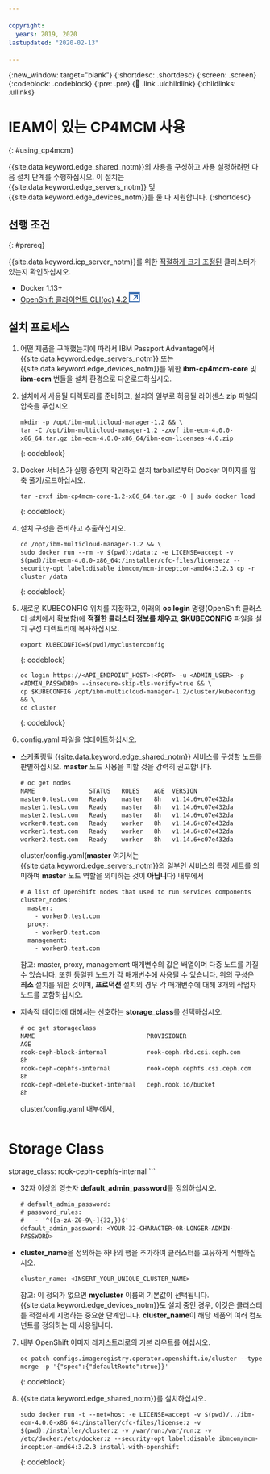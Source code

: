 ```yaml
---

copyright:
  years: 2019, 2020
lastupdated: "2020-02-13"

---
```


{:new_window: target="blank"}
{:shortdesc: .shortdesc}
{:screen: .screen}
{:codeblock: .codeblock}
{:pre: .pre}
{:child: .link .ulchildlink}
{:childlinks: .ullinks}

# IEAM이 있는 CP4MCM 사용
{: #using_cp4mcm}

{{site.data.keyword.edge_shared_notm}}의 사용을 구성하고 사용 설정하려면 다음 설치 단계를 수행하십시오. 이 설치는 {{site.data.keyword.edge_servers_notm}} 및 {{site.data.keyword.edge_devices_notm}}를 둘 다 지원합니다.
{:shortdesc}

## 선행 조건
{: #prereq}

{{site.data.keyword.icp_server_notm}}를 위한 [적절하게 크기 조정된](https://www.ibm.com/support/knowledgecenter/SSFKVV_4.0/servers/cluster_sizing.html) 클러스터가 있는지 확인하십시오.

* Docker 1.13+
* [OpenShift 클라이언트 CLI(oc) 4.2 ![새 탭에서 열림](../images/icons/launch-glyph.svg "새 탭에서 열림")](https://mirror.openshift.com/pub/openshift-v4/clients/ocp/latest-4.2/)

## 설치 프로세스

1. 어떤 제품을 구매했는지에 따라서 IBM Passport Advantage에서 {{site.data.keyword.edge_servers_notm}} 또는 {{site.data.keyword.edge_devices_notm}}를 위한 **ibm-cp4mcm-core** 및 **ibm-ecm** 번들을 설치 환경으로 다운로드하십시오.

2. 설치에서 사용될 디렉토리를 준비하고, 설치의 일부로 허용될 라이센스 zip 파일의 압축을 푸십시오.

    ```
    mkdir -p /opt/ibm-multicloud-manager-1.2 && \
    tar -C /opt/ibm-multicloud-manager-1.2 -zxvf ibm-ecm-4.0.0-x86_64.tar.gz ibm-ecm-4.0.0-x86_64/ibm-ecm-licenses-4.0.zip
    ```
    {: codeblock}

3. Docker 서비스가 실행 중인지 확인하고 설치 tarball로부터 Docker 이미지를 압축 풀기/로드하십시오.

    ```
    tar -zvxf ibm-cp4mcm-core-1.2-x86_64.tar.gz -O | sudo docker load
    ```
    {: codeblock}

4. 설치 구성을 준비하고 추출하십시오.

    ```
    cd /opt/ibm-multicloud-manager-1.2 && \
    sudo docker run --rm -v $(pwd):/data:z -e LICENSE=accept -v $(pwd)/ibm-ecm-4.0.0-x86_64:/installer/cfc-files/license:z --security-opt label:disable ibmcom/mcm-inception-amd64:3.2.3 cp -r cluster /data
    ```
    {: codeblock}

5. 새로운 KUBECONFIG 위치를 지정하고, 아래의 **oc login** 명령(OpenShift 클러스터 설치에서 확보함)에 **적절한 클러스터 정보를 채우고**, **$KUBECONFIG** 파일을 설치 구성 디렉토리에 복사하십시오.

    ```
    export KUBECONFIG=$(pwd)/myclusterconfig
    ```
    {: codeblock}

    ```
    oc login https://<API_ENDPOINT_HOST>:<PORT> -u <ADMIN_USER> -p <ADMIN_PASSWORD> --insecure-skip-tls-verify=true && \
    cp $KUBECONFIG /opt/ibm-multicloud-manager-1.2/cluster/kubeconfig && \
    cd cluster
    ```
    {: codeblock}

6. config.yaml 파일을 업데이트하십시오.

  * 스케줄링될 {{site.data.keyword.edge_shared_notm}} 서비스를 구성할 노드를 판별하십시오. **master** 노드 사용을 피할 것을 강력히 권고합니다.

     ```
     # oc get nodes
     NAME               STATUS   ROLES    AGE  VERSION
     master0.test.com   Ready    master   8h   v1.14.6+c07e432da
     master1.test.com   Ready    master   8h   v1.14.6+c07e432da
     master2.test.com   Ready    master   8h   v1.14.6+c07e432da
     worker0.test.com   Ready    worker   8h   v1.14.6+c07e432da
     worker1.test.com   Ready    worker   8h   v1.14.6+c07e432da
     worker2.test.com   Ready    worker   8h   v1.14.6+c07e432da
     ```

     cluster/config.yaml(**master** 여기서는 {{site.data.keyword.edge_servers_notm}}의 일부인 서비스의 특정 세트를 의미하며 **master** 노드 역할을 의미하는 것이 **아닙니다**) 내부에서

     ```
     # A list of OpenShift nodes that used to run services components
     cluster_nodes:
       master:
         - worker0.test.com
       proxy:
         - worker0.test.com
       management:
         - worker0.test.com
     ```
     참고: master, proxy, management 매개변수의 값은 배열이며 다중 노드를 가질 수 있습니다. 또한 동일한 노드가 각 매개변수에 사용될 수 있습니다. 위의 구성은
**최소** 설치를 위한 것이며, **프로덕션** 설치의 경우 각 매개변수에 대해 3개의 작업자 노드를 포함하십시오.

   * 지속적 데이터에 대해서는 선호하는 **storage_class**를 선택하십시오.

     ```
     # oc get storageclass
     NAME                               PROVISIONER                     AGE
     rook-ceph-block-internal           rook-ceph.rbd.csi.ceph.com      8h
     rook-ceph-cephfs-internal          rook-ceph.cephfs.csi.ceph.com   8h
     rook-ceph-delete-bucket-internal   ceph.rook.io/bucket             8h
     ```

     cluster/config.yaml 내부에서,

     ```
# Storage Class
storage_class: rook-ceph-cephfs-internal
     ```

   * 32자 이상의 영숫자 **default_admin_password**를 정의하십시오.

     ```
     # default_admin_password:
     # password_rules:
     #   - '^([a-zA-Z0-9\-]{32,})$'
     default_admin_password: <YOUR-32-CHARACTER-OR-LONGER-ADMIN-PASSWORD>
     ```

   * **cluster_name**을 정의하는 하나의 행을 추가하여 클러스터를 고유하게 식별하십시오.

     ```
     cluster_name: <INSERT_YOUR_UNIQUE_CLUSTER_NAME>
     ```

     참고: 이 정의가 없으면 **mycluster** 이름의 기본값이 선택됩니다. {{site.data.keyword.edge_devices_notm}}도 설치 중인 경우, 이것은 클러스터를 적절하게 지명하는 중요한 단계입니다. **cluster_name**이 해당 제품의 여러 컴포넌트를 정의하는 데 사용됩니다.

7. 내부 OpenShift 이미지 레지스트리로의 기본 라우트를 여십시오.

    ```
    oc patch configs.imageregistry.operator.openshift.io/cluster --type merge -p '{"spec":{"defaultRoute":true}}'
    ```
    {: codeblock}

8. {{site.data.keyword.edge_shared_notm}}를 설치하십시오.

    ```
    sudo docker run -t --net=host -e LICENSE=accept -v $(pwd)/../ibm-ecm-4.0.0-x86_64:/installer/cfc-files/license:z -v $(pwd):/installer/cluster:z -v /var/run:/var/run:z -v /etc/docker:/etc/docker:z --security-opt label:disable ibmcom/mcm-inception-amd64:3.2.3 install-with-openshift
    ```
    {: codeblock}

<!--## Importing a cluster to be managed
There is a known issue with importing clusters, we are working on providing functional documentation steps for this process.

## Next steps
If this installation was done as part of a prerequisite for {{site.data.keyword.edge_devices_notm}}, [return to continue that installation](https://www.ibm.com/support/knowledgecenter/SSFKVV_4.0/devices/installing/install.html).-->
